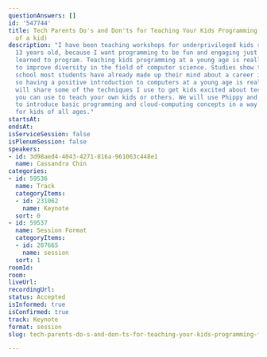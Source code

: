 ```yaml
---
questionAnswers: []
id: '547744'
title: Tech Parents Do's and Don'ts for Teaching Your Kids Programming (from the perspective
  of a kid)
description: "I have been teaching workshops for underprivileged kids since I was
  13 years old, because I want programming to be fun and engaging just like how I
  learned to program. Teaching kids programming at a young age is really important
  to improve diversity in the field of computer science. Studies show that after middle
  school most students have already made up their mind about a career in computers,
  so having a positive introduction to computers at a young age is really important.\r\n\r\nI
  will share some of the techniques I use to get kids excited about technology, which
  you can use to teach your own kids or others. We will use Phippy and Friends characters
  to introduce basic programming and cloud-computing concepts in a way that is approachable
  for kids of all ages."
startsAt: 
endsAt: 
isServiceSession: false
isPlenumSession: false
speakers:
- id: 3d98aed4-4043-4271-816a-961063c448e1
  name: Cassandra Chin
categories:
- id: 59536
  name: Track
  categoryItems:
  - id: 231062
    name: Keynote
  sort: 0
- id: 59537
  name: Session Format
  categoryItems:
  - id: 207665
    name: session
  sort: 1
roomId: 
room: 
liveUrl: 
recordingUrl: 
status: Accepted
isInformed: true
isConfirmed: true
track: Keynote
format: session
slug: tech-parents-do-s-and-don-ts-for-teaching-your-kids-programming-from-the-perspective-of-a-kid

---
```

